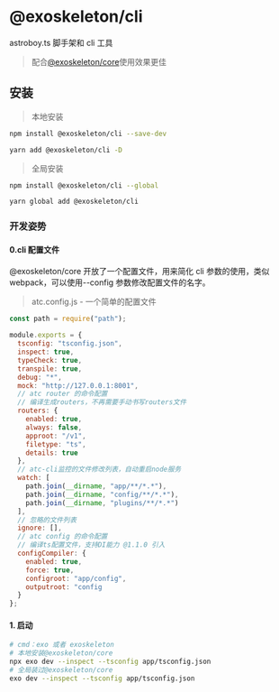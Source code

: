 # @exoskeleton/cli

astroboy.ts 脚手架和 cli 工具

> 配合[@exoskeleton/core](https://github.com/exoskeleton-astroboy/core.git)使用效果更佳

## 安装

> 本地安装

```zsh
npm install @exoskeleton/cli --save-dev
```

```zsh
yarn add @exoskeleton/cli -D
```

> 全局安装

```zsh
npm install @exoskeleton/cli --global
```

```zsh
yarn global add @exoskeleton/cli
```

### 开发姿势

#### 0.cli 配置文件

@exoskeleton/core 开放了一个配置文件，用来简化 cli 参数的使用，类似 webpack，可以使用--config 参数修改配置文件的名字。

> atc.config.js - 一个简单的配置文件

```javascript
const path = require("path");

module.exports = {
  tsconfig: "tsconfig.json",
  inspect: true,
  typeCheck: true,
  transpile: true,
  debug: "*",
  mock: "http://127.0.0.1:8001",
  // atc router 的命令配置
  // 编译生成routers，不再需要手动书写routers文件
  routers: {
    enabled: true,
    always: false,
    approot: "/v1",
    filetype: "ts",
    details: true
  },
  // atc-cli监控的文件修改列表，自动重启node服务
  watch: [
    path.join(__dirname, "app/**/*.*"),
    path.join(__dirname, "config/**/*.*"),
    path.join(__dirname, "plugins/**/*.*")
  ],
  // 忽略的文件列表
  ignore: [],
  // atc config 的命令配置
  // 编译ts配置文件，支持DI能力 @1.1.0 引入
  configCompiler: {
    enabled: true,
    force: true,
    configroot: "app/config",
    outputroot: "config
  }
};
```

#### 1. 启动

```zsh
# cmd：exo 或者 exoskeleton
# 本地安装@exoskeleton/core
npx exo dev --inspect --tsconfig app/tsconfig.json
# 全局装过@exoskeleton/core
exo dev --inspect --tsconfig app/tsconfig.json
```
